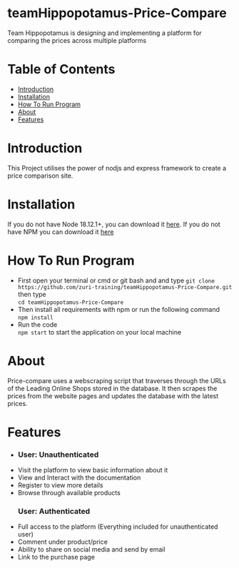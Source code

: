 # teamHippopotamus-Price-Compare

Team Hippopotamus is designing and implementing a platform for comparing the prices across multiple platforms

# Table of Contents

- <a href="https://github.com/zuri-training/teamHippopotamus-Price-Compare#Introduction">Introduction</a>
- <a href="https://github.com/zuri-training/teamHippopotamus-Price-Compare#Installation">Installation</a>
- <a href="https://github.com/zuri-training/teamHippopotamus-Price-Compare#How-To-Run-Program">How To Run Program</a>
- <a href="https://github.com/zuri-training/teamHippopotamus-Price-Compare#About">About</a>
- <a href="https://github.com/zuri-training/teamHippopotamus-Price-Compare#Features">Features</a>
<!-- - <a href="https://github.com/zuri-training/teamHippopotamus-Price-Compare#Credit">Credits</a> -->

# Introduction

This Project utilises the power of nodjs and express framework to create a price comparison site.

# Installation

If you do not have Node 18.12.1+, you can download it [here](https://nodejs.org/en/download/, "here").
If you do not have NPM you can download it [here](https://www.npmjs.com/package/download)

# How To Run Program
- First open your terminal or cmd or git bash and and type `git clone https://github.com/zuri-training/teamHippopotamus-Price-Compare.git` then type <br>
```cd teamHippopotamus-Price-Compare```
- Then install all requirements with npm or run the following command <br>
```npm install```
- Run the code <br>
```npm start``` to start the application on your local machine

# About

Price-compare uses a webscraping script that traverses through the URLs of the Leading  Online Shops stored in the database. It then scrapes the prices from the website pages and updates the database with the latest prices. 

# Features

-    <h3 align="left">User: Unauthenticated</h3>
- Visit the platform to view basic information about it
- View and Interact with the documentation
- Register to view more details
- Browse through available products
    <h3 align="left">User: Authenticated</h3>
- Full access to the platform (Everything included for unauthenticated user)
- Comment under product/price
- Ability to share on social media and send by email
- Link to the purchase page